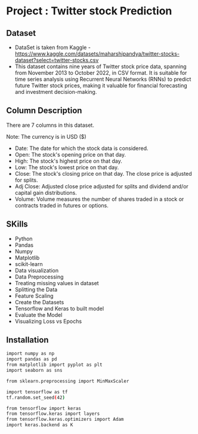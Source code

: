 # Project : Twitter stock Prediction

## Dataset
- DataSet is taken from Kaggle - https://www.kaggle.com/datasets/maharshipandya/twitter-stocks-dataset?select=twitter-stocks.csv 
- This dataset contains nine years of Twitter stock price data, spanning from November 2013 to October 2022, in CSV format. It is suitable for time series analysis using Recurrent Neural Networks (RNNs) to predict future Twitter stock prices, making it valuable for financial forecasting and investment decision-making.

## Column Description
There are 7 columns in this dataset.

Note: The currency is in USD ($)

- Date: The date for which the stock data is considered.
- Open: The stock's opening price on that day.
- High: The stock's highest price on that day.
- Low: The stock's lowest price on that day.
- Close: The stock's closing price on that day. The close price is adjusted for splits.
- Adj Close: Adjusted close price adjusted for splits and dividend and/or capital gain distributions.
- Volume: Volume measures the number of shares traded in a stock or contracts traded in futures or options.

## SKills

- Python
- Pandas
- Numpy
- Matplotlib
- scikit-learn
- Data visualization
- Data Preprocessing
- Treating missing values in dataset
- Splitting the Data
- Feature Scaling
- Create the Datasets
- Tensorflow and Keras to built model
- Evaluate the Model
- Visualizing Loss vs Epochs

## Installation
```bash
import numpy as np
import pandas as pd
from matplotlib import pyplot as plt
import seaborn as sns

from sklearn.preprocessing import MinMaxScaler

import tensorflow as tf
tf.random.set_seed(42)

from tensorflow import keras
from tensorflow.keras import layers
from tensorflow.keras.optimizers import Adam
import keras.backend as K
```
    

